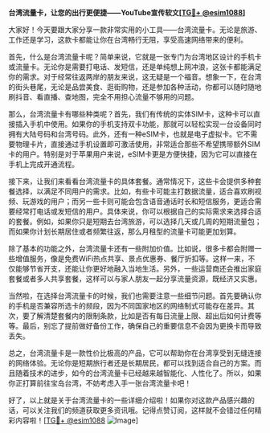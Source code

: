 **台湾流量卡，让您的出行更便捷——YouTube宣传软文[[TG💪+ @esim1088](https://t.me/s/esim1088)]**

大家好！今天要跟大家分享一款非常实用的小工具——台湾流量卡。无论是旅游、工作还是学习，这款卡都能让你在台湾畅行无阻，享受高速网络带来的便利。

首先，什么是台湾流量卡呢？简单来说，它就是一张专门为台湾地区设计的手机卡或流量卡。无论你是需要打电话、发短信，还是单纯想上网冲浪，这张卡都能满足你的需求。对于经常往返两岸的朋友来说，这无疑是一个福音。想象一下，在台湾的街头巷尾，无论是品尝美食、逛街购物，还是参加各种活动，你都可以随时随地刷抖音、看直播、查地图，完全不用担心流量不够用的问题。

那么，台湾流量卡有哪些种类呢？首先，我们有传统的实体SIM卡，这种卡可以直接插入手机中使用。如果你的手机支持双卡功能，那就可以轻松实现一台设备同时拥有大陆号码和台湾号码。此外，还有一种eSIM卡，也就是电子虚拟卡。它不需要物理卡片，直接通过手机设置即可激活使用，非常适合那些不希望携带额外SIM卡的用户。特别是对于苹果用户来说，eSIM卡更是方便快捷，因为它可以直接在手机上完成开通流程。

接下来，让我们来看看台湾流量卡的具体套餐。通常情况下，这些卡会提供多种套餐选择，以满足不同用户的需求。比如，有些卡可能主打数据流量，适合喜欢刷视频、玩游戏的用户；而另一些卡则可能会包含语音通话时长和短信服务，更适合需要经常打电话或发短信的用户。具体来说，你可以根据自己的实际需求来选择合适的套餐。例如，如果你只是短期去台湾旅游，可以选择几天或几周的短期流量包；而如果你计划长期居住或者频繁往返，那么月租型的流量卡可能更加划算。

除了基本的功能之外，台湾流量卡还有一些附加价值。比如说，很多卡都会附赠一些增值服务，像是免费WiFi热点共享、景点优惠券、餐厅折扣等。这样一来，不仅能够节省开支，还能让你更好地融入当地生活。另外，一些运营商还会推出家庭套餐或者多人共享套餐，这样可以与家人朋友一起分享流量资源，既经济又实惠。

当然啦，在选择台湾流量卡的时候，我们也需要注意一些细节问题。首先要确认你的手机是否兼容所选卡的频段，因为不同国家地区的网络制式可能存在差异。其次，要了解清楚套餐内的限制条款，比如是否有每日流量上限、超出后如何计费等等。最后，别忘了提前做好备份工作，确保自己的重要信息不会因为更换卡而导致丢失。

总之，台湾流量卡是一款性价比极高的产品，它可以帮助你在台湾享受到无缝连接的网络体验。无论你是短期旅行者还是长期居民，都可以找到适合自己的方案。而且随着技术的进步，如今的台湾流量卡已经越来越智能化、人性化了。所以，如果你正打算前往宝岛台湾，不妨考虑入手一张台湾流量卡吧！

好了，以上就是关于台湾流量卡的一些详细介绍啦！如果你对这款产品感兴趣的话，可以关注我们的频道获取更多资讯哦。记得点赞订阅，这样就不会错过任何精彩内容啦！[[TG💪+ @esim1088](https://t.me/s/esim1088) ![Image](https://i.postimg.cc/4NQfJmqS/Snipaste-2025-05-13-00-14-12.png)]